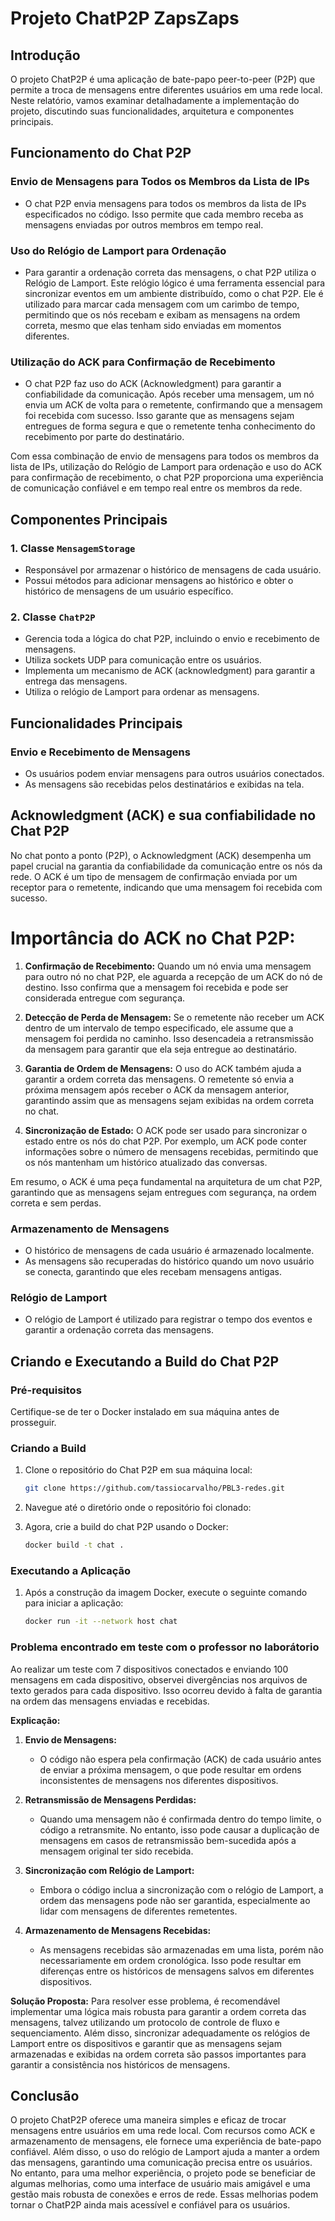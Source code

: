 # Projeto ChatP2P ZapsZaps

## Introdução
O projeto ChatP2P é uma aplicação de bate-papo peer-to-peer (P2P) que permite a troca de mensagens entre diferentes usuários em uma rede local. Neste relatório, vamos examinar detalhadamente a implementação do projeto, discutindo suas funcionalidades, arquitetura e componentes principais.

## Funcionamento do Chat P2P

### Envio de Mensagens para Todos os Membros da Lista de IPs

- O chat P2P envia mensagens para todos os membros da lista de IPs especificados no código. Isso permite que cada membro receba as mensagens enviadas por outros membros em tempo real.

### Uso do Relógio de Lamport para Ordenação

- Para garantir a ordenação correta das mensagens, o chat P2P utiliza o Relógio de Lamport. Este relógio lógico é uma ferramenta essencial para sincronizar eventos em um ambiente distribuído, como o chat P2P. Ele é utilizado para marcar cada mensagem com um carimbo de tempo, permitindo que os nós recebam e exibam as mensagens na ordem correta, mesmo que elas tenham sido enviadas em momentos diferentes.

### Utilização do ACK para Confirmação de Recebimento

- O chat P2P faz uso do ACK (Acknowledgment) para garantir a confiabilidade da comunicação. Após receber uma mensagem, um nó envia um ACK de volta para o remetente, confirmando que a mensagem foi recebida com sucesso. Isso garante que as mensagens sejam entregues de forma segura e que o remetente tenha conhecimento do recebimento por parte do destinatário.

Com essa combinação de envio de mensagens para todos os membros da lista de IPs, utilização do Relógio de Lamport para ordenação e uso do ACK para confirmação de recebimento, o chat P2P proporciona uma experiência de comunicação confiável e em tempo real entre os membros da rede.

## Componentes Principais

### 1. Classe `MensagemStorage`
- Responsável por armazenar o histórico de mensagens de cada usuário.
- Possui métodos para adicionar mensagens ao histórico e obter o histórico de mensagens de um usuário específico.

### 2. Classe `ChatP2P`
- Gerencia toda a lógica do chat P2P, incluindo o envio e recebimento de mensagens.
- Utiliza sockets UDP para comunicação entre os usuários.
- Implementa um mecanismo de ACK (acknowledgment) para garantir a entrega das mensagens.
- Utiliza o relógio de Lamport para ordenar as mensagens.

## Funcionalidades Principais

### Envio e Recebimento de Mensagens
- Os usuários podem enviar mensagens para outros usuários conectados.
- As mensagens são recebidas pelos destinatários e exibidas na tela.

## Acknowledgment (ACK) e sua confiabilidade no Chat P2P

No chat ponto a ponto (P2P), o Acknowledgment (ACK) desempenha um papel crucial na garantia da confiabilidade da comunicação entre os nós da rede. O ACK é um tipo de mensagem de confirmação enviada por um receptor para o remetente, indicando que uma mensagem foi recebida com sucesso.

# Importância do ACK no Chat P2P:

1. **Confirmação de Recebimento:**
   Quando um nó envia uma mensagem para outro nó no chat P2P, ele aguarda a recepção de um ACK do nó de destino. Isso confirma que a mensagem foi recebida e pode ser considerada entregue com segurança.

2. **Detecção de Perda de Mensagem:**
   Se o remetente não receber um ACK dentro de um intervalo de tempo especificado, ele assume que a mensagem foi perdida no caminho. Isso desencadeia a retransmissão da mensagem para garantir que ela seja entregue ao destinatário.

3. **Garantia de Ordem de Mensagens:**
   O uso do ACK também ajuda a garantir a ordem correta das mensagens. O remetente só envia a próxima mensagem após receber o ACK da mensagem anterior, garantindo assim que as mensagens sejam exibidas na ordem correta no chat.

4. **Sincronização de Estado:**
   O ACK pode ser usado para sincronizar o estado entre os nós do chat P2P. Por exemplo, um ACK pode conter informações sobre o número de mensagens recebidas, permitindo que os nós mantenham um histórico atualizado das conversas.

Em resumo, o ACK é uma peça fundamental na arquitetura de um chat P2P, garantindo que as mensagens sejam entregues com segurança, na ordem correta e sem perdas.

### Armazenamento de Mensagens
- O histórico de mensagens de cada usuário é armazenado localmente.
- As mensagens são recuperadas do histórico quando um novo usuário se conecta, garantindo que eles recebam mensagens antigas.

### Relógio de Lamport
- O relógio de Lamport é utilizado para registrar o tempo dos eventos e garantir a ordenação correta das mensagens.

## Criando e Executando a Build do Chat P2P

### Pré-requisitos

Certifique-se de ter o Docker instalado em sua máquina antes de prosseguir.

### Criando a Build

1. Clone o repositório do Chat P2P em sua máquina local:

   ```bash
   git clone https://github.com/tassiocarvalho/PBL3-redes.git
   ```

2. Navegue até o diretório onde o repositório foi clonado:

3. Agora, crie a build do chat P2P usando o Docker:

   ```bash
   docker build -t chat .
   ```

### Executando a Aplicação

1. Após a construção da imagem Docker, execute o seguinte comando para iniciar a aplicação:

   ```bash
   docker run -it --network host chat
   ```

### Problema encontrado em teste com o professor no laborátorio 

Ao realizar um teste com 7 dispositivos conectados e enviando 100 mensagens em cada dispositivo, observei divergências nos arquivos de texto gerados para cada dispositivo. Isso ocorreu devido à falta de garantia na ordem das mensagens enviadas e recebidas.

**Explicação:**
1. **Envio de Mensagens:**
   - O código não espera pela confirmação (ACK) de cada usuário antes de enviar a próxima mensagem, o que pode resultar em ordens inconsistentes de mensagens nos diferentes dispositivos.

2. **Retransmissão de Mensagens Perdidas:**
   - Quando uma mensagem não é confirmada dentro do tempo limite, o código a retransmite. No entanto, isso pode causar a duplicação de mensagens em casos de retransmissão bem-sucedida após a mensagem original ter sido recebida.

3. **Sincronização com Relógio de Lamport:**
   - Embora o código inclua a sincronização com o relógio de Lamport, a ordem das mensagens pode não ser garantida, especialmente ao lidar com mensagens de diferentes remetentes.

4. **Armazenamento de Mensagens Recebidas:**
   - As mensagens recebidas são armazenadas em uma lista, porém não necessariamente em ordem cronológica. Isso pode resultar em diferenças entre os históricos de mensagens salvos em diferentes dispositivos.

**Solução Proposta:**
Para resolver esse problema, é recomendável implementar uma lógica mais robusta para garantir a ordem correta das mensagens, talvez utilizando um protocolo de controle de fluxo e sequenciamento. Além disso, sincronizar adequadamente os relógios de Lamport entre os dispositivos e garantir que as mensagens sejam armazenadas e exibidas na ordem correta são passos importantes para garantir a consistência nos históricos de mensagens.


## Conclusão
O projeto ChatP2P oferece uma maneira simples e eficaz de trocar mensagens entre usuários em uma rede local. Com recursos como ACK e armazenamento de mensagens, ele fornece uma experiência de bate-papo confiável. Além disso, o uso do relógio de Lamport ajuda a manter a ordem das mensagens, garantindo uma comunicação precisa entre os usuários. No entanto, para uma melhor experiência, o projeto pode se beneficiar de algumas melhorias, como uma interface de usuário mais amigável e uma gestão mais robusta de conexões e erros de rede. Essas melhorias podem tornar o ChatP2P ainda mais acessível e confiável para os usuários.
